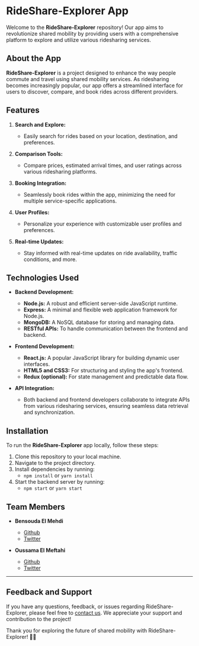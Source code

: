 # RideShare-Explorer App

Welcome to the **RideShare-Explorer** repository! Our app aims to revolutionize shared mobility by providing users with a comprehensive platform to explore and utilize various ridesharing services.


## About the App

**RideShare-Explorer** is a project designed to enhance the way people commute and travel using shared mobility services. As ridesharing becomes increasingly popular, our app offers a streamlined interface for users to discover, compare, and book rides across different providers.

## Features

1. **Search and Explore:**
   - Easily search for rides based on your location, destination, and preferences.

2. **Comparison Tools:**
   - Compare prices, estimated arrival times, and user ratings across various ridesharing platforms.

3. **Booking Integration:**
   - Seamlessly book rides within the app, minimizing the need for multiple service-specific applications.

4. **User Profiles:**
   - Personalize your experience with customizable user profiles and preferences.

5. **Real-time Updates:**
   - Stay informed with real-time updates on ride availability, traffic conditions, and more.

## Technologies Used

- **Backend Development:**
  - **Node.js:** A robust and efficient server-side JavaScript runtime.
  - **Express:** A minimal and flexible web application framework for Node.js.
  - **MongoDB:** A NoSQL database for storing and managing data.
  - **RESTful APIs:** To handle communication between the frontend and backend.

- **Frontend Development:**
  - **React.js:** A popular JavaScript library for building dynamic user interfaces.
  - **HTML5 and CSS3:** For structuring and styling the app's frontend.
  - **Redux (optional):** For state management and predictable data flow.

- **API Integration:**
  - Both backend and frontend developers collaborate to integrate APIs from various ridesharing services, ensuring seamless data retrieval and synchronization.

## Installation

To run the **RideShare-Explorer** app locally, follow these steps:

1. Clone this repository to your local machine.
2. Navigate to the project directory.
3. Install dependencies by running:
   - `npm install` or `yarn install`
4. Start the backend server by running:
   - `npm start` or `yarn start`

## Team Members

- **Bensouda El Mehdi**
  - [Github](https://github.com/ElMehdi02)
  - [Twitter](https://twitter.com/el_bensouda)

- **Oussama El Meftahi**
  - [Github](https://github.com/osmmf)
  - [Twitter](https://twitter.com/osm_mf?s=21&t=t6R6FYFk_GNlVk904R-n3g)

---

## Feedback and Support
If you have any questions, feedback, or issues regarding RideShare-Explorer, please feel free to [contact us](mailto:contact@example.com). We appreciate your support and contribution to the project!

Thank you for exploring the future of shared mobility with RideShare-Explorer! 🚗🌟

